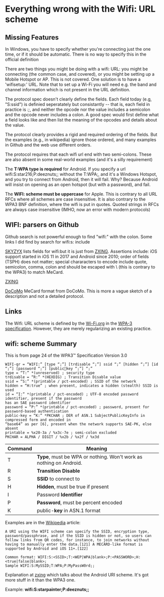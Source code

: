 ﻿# Everything wrong with the Wifi: URL scheme

## Missing Features

In Windows, you have to specify whether you're connecting just the one time, or if it should be automatic. There is no way to specify this in the official definition

There are two things you might be doing with a wifi: URL: you might be connecting (the common case, and covered), or you might be setting up a Mobile Hotspot or AP. This is not covered. One solution is to have a 'wifisetup:' URL. Note that to set up a Wi-Fi you will need e.g. the band and channel information which is not present in the URL definition.

The protocol spec doesn't clearly define the fields. Each field today (e.g, "S:ssid") is definied seperatately but consistantly -- that is, each field in practice is *<opcode>:<value>;*, and neither the opcode nor the value includes a semicolon and the opcode never includes a colon. A good spec would first define what a field looks like and then list the meaning of the opcodes and details about the value. 


The protocol clearly provides a rigid and required ordering of the fields. But the examples (e.g., in wikipedia) ignore those ordered, and many examples in Github and the web use different orders.

The protocol requires that each wifi url end with two semi-colons. These are also absent in some real-world examples (and it's a silly requirement)

The **T:WPA type is required** for Android. If you specify a url wifi:S:star216;P:deeznuts;; without the T:WPA;, and it's a Windows Hotspot, and you try to connect from Android, then it will fail. Why? Because Android will insist on opening as an open hotspot (but with a password), and fail.

The **WIFI: scheme must be uppercase** for Apple. This is contrary to all URL RFCs where all schemes are case insensitive. It is also contrary to the WPA3 BNF definition, where the wifi is put in quotes. Quoted strings in RFCs are always case insensitive (IMHO, now an error with modern protocols)

## WIFI: parsers on Github

Github search is not powerful enough to find "wifi:" with the colon. Some links I did find by search for wifi:s: include

[SKYZYX](https://github.com/skyzyx/lambda-qr/wiki/Wi-Fi-Connection) lists fields for wifi:but it is just from [ZXING](https://github.com/zxing/zxing/wiki/Barcode-Contents). Assertions include: iOS support started in iOS 11 in 2017 and Android since 2010; order of fields (TSPH) does not matter; special chararacters to encode include quote, semicolon, comma, colon and should be escaped with \ (this is contrary to the WPA3) to match MeCard.


[ZXING](https://github.com/zxing/zxing/wiki/Barcode-Contents)

[DoCoMo](https://web.archive.org/web/20160304025131/https://www.nttdocomo.co.jp/english/service/developer/make/content/barcode/function/application/addressbook/index.html) MeCard format from DoCoMo. This is more a vague sketch of a description and not a detailed protocol.


## Links

The Wifi: URL scheme is defined by the [Wi-Fi.org](https://www.wi-fi.org/) in the [WPA-3 specification](https://www.wi-fi.org/download.php?file=/sites/default/files/private/WPA3_Specification_v3.0.pdf). However, they are merely regularizing an existing practice.

## wifi: scheme Summary

This is from page 24 of the WPA3™ Specification Version 3.0
```
WIFI-qr = “WIFI:” [type “;”] [trdisable “;”] ssid “;” [hidden “;”] [id “;”] [password “;”] [publickey “;”] “;”
type = “T:” *(unreserved) ; security type
trdisable = “R:” *(HEXDIG) ; Transition Disable value
ssid = “S:” *(printable / pct-encoded) ; SSID of the network
hidden = “H:true” ; when present, indicates a hidden (stealth) SSID is used 
id = “I:” *(printable / pct-encoded) ; UTF-8 encoded password identifier, present if the password 
has an SAE password identifier
password = “P:” *(printable / pct-encoded) ; password, present for password-based authentication
public-key = “K:” *PKCHAR ; DER of ASN.1 SubjectPublicKeyInfo in compressed form and encoded in 
“base64” as per [6], present when the network supports SAE-PK, else absent
printable = %x20-3a / %x3c-7e ; semi-colon excluded
PKCHAR = ALPHA / DIGIT / %x2b / %x2f / %x3d
```

|Command|Meaning
|-----|-----
|T|**Type**, must be WPA or nothing. Won't work as nothing on Android.
|R|**Transition Disable**
|S|**SSID** to connect to
|H|**Hidden**, must be true if present
|I|Password **Identifier**
|P|**Password**, must be percent encoded
|K|public-**key** in ASN.1 format

Examples are in the [Wikipedia](https://en.wikipedia.org/wiki/Wi-Fi) article:
```
A URI using the WIFI scheme can specify the SSID, encryption type, password/passphrase, and if the SSID is hidden or not, so users can follow links from QR codes, for instance, to join networks without having to manually enter the data.[121] A MECARD-like format is supported by Android and iOS 11+.[122]

Common format: WIFI:S:<SSID>;T:<WEP|WPA|blank>;P:<PASSWORD>;H:<true|false|blank>;
Sample WIFI:S:MySSID;T:WPA;P:MyPassW0rd;;
```

Explanation at [zxing](https://github.com/zxing/zxing/wiki/Barcode-Contents) which talks about the Android URI scheme. It's got more stuff in it than the WPA3 one.

Example: **wifi:S:starpainter;P:deeznuts;;**
